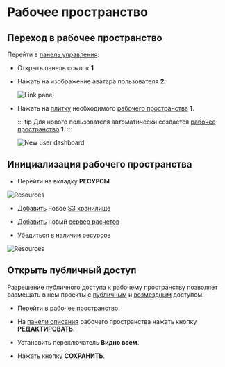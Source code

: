 # Рабочее пространство

## Переход в рабочее пространство

Перейти в [панель управления](/docs/desc/dashboard.md):

- Открыть панель ссылок **1**
- Нажать на изображение аватара пользователя **2**.

  ![Link panel](/images/common/user_link_panel.png)

- Нажать на [плитку](/docs/desc/dashboard.md#структура-плитки-рабочего-пространства) необходимого [рабочего пространства][1] **1**.

  ::: tip <span class="iconify" data-icon="mdi:information" style="color: #42b983; font-size: 24px;"></span>
  Для нового пользователя автоматически создается [рабочее пространство][1] **1**.
  :::

  ![New user dashboard](/images/common/dashboard_user_new.png)

## Инициализация рабочего пространства

- Перейти на вкладку **РЕСУРСЫ**

![Resources](/images/common/dashboard_user_workspace_resources_new.png)

- [Добавить](./executor.md#добавление-в-рабочее-пространство) новое [S3 хранилище](/docs/desc/s3.md)

- [Добавить](./s3.md#добавление-в-рабочее-пространство) новый [cервер расчетов](/docs/desc/executor.md)

- Убедиться в наличии ресурсов

![Resources](/images/common/dashboard_user_workspace_resources.png)

## Открыть публичный доступ

Разрешение публичного доступа к рабочему пространству позволяет размещать в нем проекты с [публичным][2] и [возмездным][3] доступом.

- [Перейти][4] в [рабочее пространство][1].

- На [панели описания][5] рабочего пространства нажать кнопку **РЕДАКТИРОВАТЬ**.
- Установить переключатель **Видно всем**.
- Нажать кнопку **СОХРАНИТЬ**.

[1]: /docs/desc/workspace.md
[2]: ./project.md#открыть-публичныи-доступ
[3]: ./project.md#oткрыть-возмедныи-доступ
[4]: ./workspace.md#переход-в-рабочее-пространство
[5]: /docs/desc/workspace.md#панель-описания
